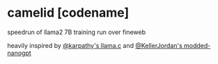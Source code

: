 # camelid [codename]

speedrun of llama2 7B training run over fineweb

heavily inspired by [@karpathy's llama.c](https://github.com/karpathy/llama2.c/blob/master/train.py) and [@KellerJordan's modded-nanogpt](https://github.com/KellerJordan/modded-nanogpt)